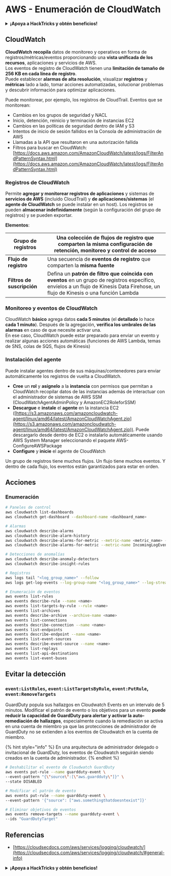 # AWS - Enumeración de CloudWatch

<details>

<summary><strong>¡Apoya a HackTricks y obtén beneficios!</strong></summary>

* Si quieres ver a tu **empresa anunciada en HackTricks** o si quieres acceder a la **última versión de PEASS o descargar HackTricks en PDF** ¡Consulta los [**PLANES DE SUSCRIPCIÓN**](https://github.com/sponsors/carlospolop)!
* Obtén el [**swag oficial de PEASS y HackTricks**](https://peass.creator-spring.com)
* Descubre [**The PEASS Family**](https://opensea.io/collection/the-peass-family), nuestra colección de exclusivos [**NFTs**](https://opensea.io/collection/the-peass-family)
* **Únete al** 💬 [**grupo de Discord**](https://discord.gg/hRep4RUj7f) o al [**grupo de telegram**](https://t.me/peass) o **sígueme** en **Twitter** 🐦 [**@carlospolopm**](https://twitter.com/carlospolopm).
* **Comparte tus trucos de hacking enviando PR a los repositorios de** [**HackTricks**](https://github.com/carlospolop/hacktricks) y [**HackTricks Cloud**](https://github.com/carlospolop/hacktricks-cloud).

</details>

## CloudWatch

**CloudWatch** **recopila** datos de monitoreo y operativos en forma de registros/métricas/eventos proporcionando una **vista unificada de los recursos**, aplicaciones y servicios de AWS.\
Los eventos de registro de CloudWatch tienen una **limitación de tamaño de 256 KB en cada línea de registro**.\
Puede establecer **alarmas de alta resolución**, visualizar **registros** y **métricas** lado a lado, tomar acciones automatizadas, solucionar problemas y descubrir información para optimizar aplicaciones.

Puede monitorear, por ejemplo, los registros de CloudTrail. Eventos que se monitorean:

* Cambios en los grupos de seguridad y NACL
* Inicio, detención, reinicio y terminación de instancias EC2
* Cambios en las políticas de seguridad dentro de IAM y S3
* Intentos de inicio de sesión fallidos en la Consola de administración de AWS
* Llamadas a la API que resultaron en una autorización fallida
* Filtros para buscar en CloudWatch: [https://docs.aws.amazon.com/AmazonCloudWatch/latest/logs/FilterAndPatternSyntax.html](https://docs.aws.amazon.com/AmazonCloudWatch/latest/logs/FilterAndPatternSyntax.html)

### Registros de CloudWatch <a href="#cloudwatch-logs" id="cloudwatch-logs"></a>

Permite **agregar y monitorear registros de aplicaciones** y sistemas de **servicios de AWS** (incluido CloudTrail) y **de aplicaciones/sistemas** (el **agente de CloudWatch** se puede instalar en un host). Los registros se pueden **almacenar indefinidamente** (según la configuración del grupo de registros) y se pueden exportar.

**Elementos**:

| **Grupo de registros** | Una **colección de flujos de registro** que comparten la misma configuración de retención, monitoreo y control de acceso                                                     |
| ------------------------ | ---------------------------------------------------------------------------------------------------------------------------------------------------------- |
| **Flujo de registro**           | Una secuencia de **eventos de registro** que comparten la **misma fuente**                                                                                                |
| **Filtros de suscripción** | Defina un **patrón de filtro que coincida con eventos** en un grupo de registros específico, envíelos a un flujo de Kinesis Data Firehose, un flujo de Kinesis o una función Lambda |

### Monitoreo y eventos de CloudWatch

CloudWatch **básico** agrega datos **cada 5 minutos** (el **detallado** lo hace **cada 1 minuto**). Después de la agregación, **verifica los umbrales de las alarmas** en caso de que necesite activar una.\
En ese caso, CloudWatch puede estar preparado para enviar un evento y realizar algunas acciones automáticas (funciones de AWS Lambda, temas de SNS, colas de SQS, flujos de Kinesis)

### Instalación del agente

Puede instalar agentes dentro de sus máquinas/contenedores para enviar automáticamente los registros de vuelta a CloudWatch.

* **Cree** un **rol** y **asígnelo** a la **instancia** con permisos que permitan a CloudWatch recopilar datos de las instancias además de interactuar con el administrador de sistemas de AWS SSM (CloudWatchAgentAdminPolicy y AmazonEC2RoleforSSM)
* **Descargue** e **instale** el **agente** en la instancia EC2 ([https://s3.amazonaws.com/amazoncloudwatch-agent/linux/amd64/latest/AmazonCloudWatchAgent.zip](https://s3.amazonaws.com/amazoncloudwatch-agent/linux/amd64/latest/AmazonCloudWatchAgent.zip)). Puede descargarlo desde dentro de EC2 o instalarlo automáticamente usando AWS System Manager seleccionando el paquete AWS-ConfigureAWSPackage
* **Configure** y **inicie** el agente de CloudWatch

Un grupo de registros tiene muchos flujos. Un flujo tiene muchos eventos. Y dentro de cada flujo, los eventos están garantizados para estar en orden.

## Acciones

### Enumeración

```bash
# Paneles de control
aws cloudwatch list-dashboards
aws cloudwatch get-dashboard --dashboard-name <dashboard_name>

# Alarmas
aws cloudwatch describe-alarms
aws cloudwatch describe-alarm-history
aws cloudwatch describe-alarms-for-metric --metric-name <metric_name> --namespace <namespace>
aws cloudwatch describe-alarms-for-metric --metric-name IncomingLogEvents --namespace AWS/Logs

# Detecciones de anomalías
aws cloudwatch describe-anomaly-detectors
aws cloudwatch describe-insight-rules

# Registros
aws logs tail "<log_group_name>" --follow
aws logs get-log-events --log-group-name "<log_group_name>" --log-stream-name "<log_stream_name>" --output text > <output_file>

# Enumeración de eventos
aws events list-rules
aws events describe-rule --name <name>
aws events list-targets-by-rule --rule <name>
aws events list-archives
aws events describe-archive --archive-name <name>
aws events list-connections
aws events describe-connection --name <name>
aws events list-endpoints
aws events describe-endpoint --name <name>
aws events list-event-sources
aws events describe-event-source --name <name>
aws events list-replays
aws events list-api-destinations
aws events list-event-buses
```

## Evitar la detección

### `event:ListRules`, `event:ListTargetsByRule`, `event:PutRule`, `event:RemoveTargets`

GuardDuty popula sus hallazgos en Cloudwatch Events en un intervalo de 5 minutos. Modificar el patrón de evento o los objetivos para un evento **puede reducir la capacidad de GuardDuty para alertar y activar la auto-remediación de hallazgos**, especialmente cuando la remediación se activa en una cuenta de miembro ya que las protecciones de administrador de GuardDuty no se extienden a los eventos de Cloudwatch en la cuenta de miembro.

{% hint style="info" %}
En una arquitectura de administrador delegado o invitacional de GuardDuty, los eventos de Cloudwatch seguirán siendo creados en la cuenta de administrador.
{% endhint %}

```bash
# Deshabilitar el evento de Cloudwatch GuardDuty
aws events put-rule --name guardduty-event \
--event-pattern "{\"source\":[\"aws.guardduty\"]}" \
--state DISABLED

# Modificar el patrón de evento
aws events put-rule --name guardduty-event \
--event-pattern '{"source": ["aws.somethingthatdoesntexist"]}'

# Eliminar objetivos de eventos
aws events remove-targets --name guardduty-event \
--ids "GuardDutyTarget"
```

## Referencias

* [https://cloudsecdocs.com/aws/services/logging/cloudwatch/](https://cloudsecdocs.com/aws/services/logging/cloudwatch/#general-info)

<details>

<summary><strong>¡Apoya a HackTricks y obtén beneficios!</strong></summary>

* Si quieres ver a tu **empresa anunciada en HackTricks** o si quieres acceder a la **última versión de PEASS o descargar HackTricks en PDF** ¡Consulta los [**PLANES DE SUSCRIPCIÓN**](https://github.com/sponsors/carlospolop)!
* Obtén el [**swag oficial de PEASS y HackTricks**](https://peass.creator-spring.com)
* Descubre [**The PEASS Family**](https://opensea.io/collection/the-peass-family), nuestra colección de exclusivos [**NFTs**](https://opensea.io/collection/the-peass-family)
* **Únete al** 💬 [**grupo de Discord**](https://discord.gg/hRep4RUj7f) o al [**grupo de telegram**](https://t.me/peass) o **sígueme**